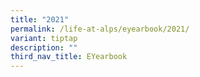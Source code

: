 ```yaml
---
title: "2021"
permalink: /life-at-alps/eyearbook/2021/
variant: tiptap
description: ""
third_nav_title: EYearbook
---
```

